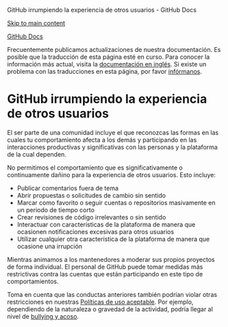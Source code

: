 GitHub irrumpiendo la experiencia de otros usuarios - GitHub Docs

[Skip to main content](#main-content)

[](/es)[GitHub Docs](/es)

Frecuentemente publicamos actualizaciones de nuestra documentación. Es posible que la traducción de esta página esté en curso. Para conocer la información más actual, visita la [documentación en inglés](/en). Si existe un problema con las traducciones en esta página, por favor [infórmanos](https://github.com/contact?form[subject]=translation%20issue%20on%20docs.github.com&form[comments]=).

GitHub irrumpiendo la experiencia de otros usuarios
==========

El ser parte de una comunidad incluye el que reconozcas las formas en las cuales tu comportamiento afecta a los demás y participando en las interacciones productivas y significativas con las personas y la plataforma de la cual dependen.

No permitimos el comportamiento que es significativamente o continuamente dañino para la experiencia de otros usuarios. Esto incluye:

* Publicar comentarios fuera de tema
* Abrir propuestas o solicitudes de cambio sin sentido
* Marcar como favorito o seguir cuentas o repositorios masivamente en un periodo de tiempo corto
* Crear revisiones de código irrelevantes o sin sentido
* Interactuar con características de la plataforma de manera que ocasionen notificaciones excesivas para otros usuarios
* Utilizar cualquier otra característica de la plataforma de manera que ocasione una irrupción

Mientras animamos a los mantenedores a moderar sus propios proyectos de forma individual. El personal de GitHub puede tomar medidas más restrictivas contra las cuentas que están participando en este tipo de comportamientos.

Toma en cuenta que las conductas anteriores también podrían violar otras restricciones en nuestras [Políticas de uso aceptable](/es/github/site-policy/github-acceptable-use-policies). Por ejemplo, dependiendo de la naturaleza o gravedad de la actividad, podría llegar al nivel de [bullying y acoso](/es/github/site-policy/github-bullying-and-harassment).
